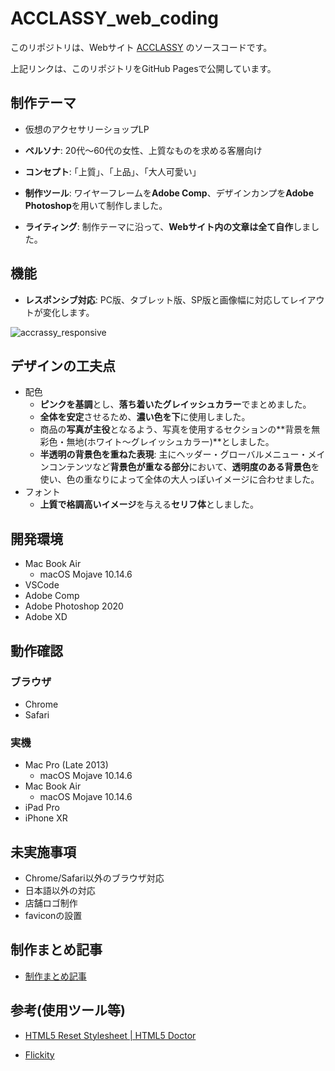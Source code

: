 # ACCLASSY_web_coding

このリポジトリは、Webサイト [ACCLASSY](https://fuchsia-84.github.io/ACCLASSY_web_coding/) のソースコードです。

上記リンクは、このリポジトリをGitHub Pagesで公開しています。

## 制作テーマ

- 仮想のアクセサリーショップLP

- **ペルソナ**: 20代〜60代の女性、上質なものを求める客層向け

- **コンセプト**: ｢上質｣、｢上品｣、｢大人可愛い｣

- **制作ツール**: ワイヤーフレームを**Adobe Comp**、デザインカンプを**Adobe Photoshop**を用いて制作しました。

- **ライティング**: 制作テーマに沿って、**Webサイト内の文章は全て自作**しました。

## 機能

- **レスポンシブ対応**: PC版、タブレット版、SP版と画像幅に対応してレイアウトが変化します。

![accrassy_responsive](https://user-images.githubusercontent.com/46129202/140887960-e50e6788-82d2-4765-9781-db5f29cdc694.png)

## デザインの工夫点

- 配色
  - **ピンクを基調**とし、**落ち着いたグレイッシュカラー**でまとめました。
  - **全体を安定**させるため、**濃い色を下**に使用しました。
  - 商品の**写真が主役**となるよう、写真を使用するセクションの**背景を無彩色・無地(ホワイト〜グレイッシュカラー)**としました。
  - **半透明の背景色を重ねた表現**: 主にヘッダー・グローバルメニュー・メインコンテンツなど**背景色が重なる部分**において、**透明度のある背景色**を使い、色の重なりによって全体の大人っぽいイメージに合わせました。
- フォント
  - **上質で格調高いイメージ**を与える**セリフ体**としました。

## 開発環境

- Mac Book Air
  - macOS Mojave 10.14.6
- VSCode
- Adobe Comp
- Adobe Photoshop 2020
- Adobe XD

## 動作確認

### ブラウザ

- Chrome
- Safari

### 実機

- Mac Pro (Late 2013)
  - macOS Mojave 10.14.6
- Mac Book Air
  - macOS Mojave 10.14.6
- iPad Pro
- iPhone XR

## 未実施事項

- Chrome/Safari以外のブラウザ対応
- 日本語以外の対応
- 店舗ロゴ制作
- faviconの設置

## 制作まとめ記事

- [制作まとめ記事](https://fuchsia-84.hatenablog.com/entry/2021/08/18/200000)

## 参考(使用ツール等)

- [HTML5 Reset Stylesheet \| HTML5 Doctor](http://html5doctor.com/html-5-reset-stylesheet/)

- [Flickity](https://flickity.metafizzy.co/)

